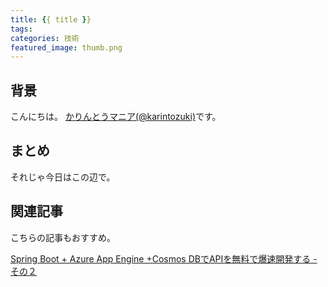 ```yaml
---
title: {{ title }}
tags:
categories: 技術
featured_image: thumb.png
---
```


## 背景
こんにちは。 [かりんとうマニア(@karintozuki)](https://twitter.com/karintozuki)です。  

## まとめ

それじゃ今日はこの辺で。

## 関連記事
こちらの記事もおすすめ。  

[Spring Boot + Azure App Engine +Cosmos DBでAPIを無料で爆速開発する - その２](/2020/04/2020-0430-springboot-azure-2/)